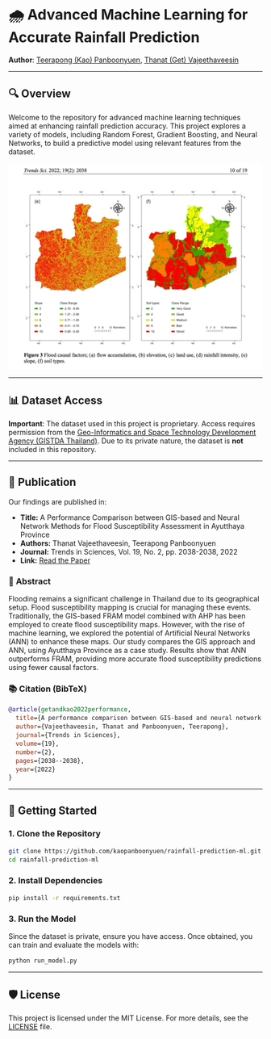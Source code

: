 # 🌧️ **Advanced Machine Learning for Accurate Rainfall Prediction**

**Author**: [Teerapong (Kao) Panboonyuen](https://kaopanboonyuen.github.io/), [Thanat (Get) Vajeethaveesin](https://www.researchgate.net/profile/Thanat-Vajeethaveesin)

---

## 🔍 **Overview**
Welcome to the repository for advanced machine learning techniques aimed at enhancing rainfall prediction accuracy. This project explores a variety of models, including Random Forest, Gradient Boosting, and Neural Networks, to build a predictive model using relevant features from the dataset.

![Model Results](paper_result.png)

---

## 📊 **Dataset Access**
**Important**: The dataset used in this project is proprietary. Access requires permission from the [Geo-Informatics and Space Technology Development Agency (GISTDA Thailand)](https://www.gistda.or.th). Due to its private nature, the dataset is **not** included in this repository.

---

## 📄 **Publication**
Our findings are published in:

- **Title:** A Performance Comparison between GIS-based and Neural Network Methods for Flood Susceptibility Assessment in Ayutthaya Province
- **Authors:** Thanat Vajeethaveesin, Teerapong Panboonyuen
- **Journal:** Trends in Sciences, Vol. 19, No. 2, pp. 2038-2038, 2022
- **Link:** [Read the Paper](https://tis.wu.ac.th/index.php/tis/article/view/2038)

### 📝 **Abstract**
Flooding remains a significant challenge in Thailand due to its geographical setup. Flood susceptibility mapping is crucial for managing these events. Traditionally, the GIS-based FRAM model combined with AHP has been employed to create flood susceptibility maps. However, with the rise of machine learning, we explored the potential of Artificial Neural Networks (ANN) to enhance these maps. Our study compares the GIS approach and ANN, using Ayutthaya Province as a case study. Results show that ANN outperforms FRAM, providing more accurate flood susceptibility predictions using fewer causal factors.

### 📚 **Citation (BibTeX)**
```bibtex
@article{getandkao2022performance,
  title={A performance comparison between GIS-based and neural network methods for flood susceptibility assessment in Ayutthaya Province},
  author={Vajeethaveesin, Thanat and Panboonyuen, Teerapong},
  journal={Trends in Sciences},
  volume={19},
  number={2},
  pages={2038--2038},
  year={2022}
}
```

---

## 🚀 **Getting Started**

### 1. **Clone the Repository**
```bash
git clone https://github.com/kaopanboonyuen/rainfall-prediction-ml.git
cd rainfall-prediction-ml
```

### 2. **Install Dependencies**
```bash
pip install -r requirements.txt
```

### 3. **Run the Model**
Since the dataset is private, ensure you have access. Once obtained, you can train and evaluate the models with:
```bash
python run_model.py
```

---

## 🛡️ **License**
This project is licensed under the MIT License. For more details, see the [LICENSE](LICENSE) file.